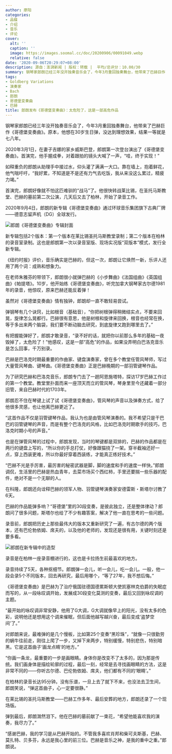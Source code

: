 ```yaml
---
author: 廖阳
categories:
- 品碟
- 介绍
- 音乐
- 评论
cover:
  alt: ''
  caption: ''
  image: https://images.soomal.cc/doc/20200906/00091049.webp
  relative: false
date: '2020-09-06T20:29:07+08:00'
description: 源自：澎湃新闻 | 版权：转载 |  平均/总评分：10.00/30
summary: 钢琴家郎朗已经三年没开独奏音乐会了，今年3月重回独奏舞台，他带来了巴赫巨作《哥德堡变奏曲》。原本，他想在30岁生日弹，没达到理想效果，结果一等就是七八年。2020年3月1日，在妻子吉娜的家乡威斯巴登，郎朗第一次登台演出了《哥德堡变奏曲》……
tags:
- Goldberg Variations
- 演奏家
- Bach
- 郎朗
- 哥德堡变奏曲
- 巴赫
title: 郎朗发布《哥德堡变奏曲》：太危险了，这是一部高危作品
---
```


钢琴家郎朗已经三年没开独奏音乐会了，今年3月重回独奏舞台，他带来了巴赫巨作《哥德堡变奏曲》。原本，他想在30岁生日弹，没达到理想效果，结果一等就是七八年。

2020年3月1日，在妻子吉娜的家乡威斯巴登，郎朗第一次登台演出了《哥德堡变奏曲》。首演完，他手握成拳，对着跟拍的镜头大喊了一声，“哇，终于实现！”

如释重负的郎朗从助理手中接过水，仰头灌了满满一大口。靠在墙上，抱着鲜花，他气喘吁吁，“我好累，不知道是不是还有力气去吃饭，我从来没这么累过，精疲力竭。”

首演完，郎朗好像就不怕这匹难驯的“战马”了。他很快转战莱比锡，在圣托马斯教堂、巴赫的墓前第二次公演，几天后又去了柏林，开始了录音工作。

2020年9月4日，郎朗的新专辑《哥德堡变奏曲》通过环球音乐集团旗下古典厂牌――德意志留声机（DG）全球发行。

![郎朗《哥德堡变奏曲》专辑封面](https://images.soomal.cc/doc/20200906/00091047.webp)





新专辑包括2个版本：第一个版本在莱比锡圣托马斯教堂录制；第二个版本在柏林的录音室录制。这也是郎朗第一次以录音室版、现场实况版“双版本”模式，发行全新专辑。

《纽约时报》评价，音乐确实是巴赫的，但这一次，郎朗让它焕然一新，乐评人还用了两个词：成熟和想象力。

在老师朱雅芬的带领下，郎朗很小就弹巴赫的《小步舞曲》《法国组曲》《英国组曲》《帕提塔》。10岁，他开始练《哥德堡变奏曲》，听完加拿大钢琴家古尔德1981年的录音，他惊叹，原来巴赫还能反着弹！

虽然对《哥德堡变奏曲》情有独钟，郎朗却一直不敢轻易尝试。

弹钢琴有几个诀窍，比如根音（基础音），“你把树根弹得稍微结实点，不要来回晃，旋律怎么晃都行。巴赫很有意思，他是树根和旋律来回换，根音也经常在换，等于多出来两个脑袋，我们要不断动脑去研究，到底旋律又跑到哪里去了。”

有把握能弹好了，郎朗才敢录音，“录不好的话，就把你以前那么多年的基础一夜毁掉了，太危险了！”他感叹，这是一部“高危”的作品，如果没弄明白巴洛克音乐是怎么回事，千万别录。

巴赫是巴洛克时期最重要的作曲家、键盘演奏家，曾在多个教堂任管风琴师，写过大量管风琴曲、键琴曲。《哥德堡变奏曲》正是巴赫晚期的一部羽管键琴作品。

为了研究巴赫和巴洛克音乐，郎朗专门去了一趟阿恩施塔特，探访17岁巴赫工作过的第一个教堂。教堂里扑面而来一座顶天而立的管风琴，琴身里至今还藏着一部分旧管，来自巴赫时代的1703年。

郎朗忍不住在琴键上试了试《哥德堡变奏曲》，管风琴的声音以及弹奏方式，给了他很多灵感，也让他离巴赫更近了。

“这首作品不仅是羽管键琴作品，我认为也是由管风琴演奏的。我不希望只是干巴巴的羽管键琴的声音，而是有整个巴洛克的风格，比如巴洛克时期歌手的技巧，巴洛克时期小号的声音。”

也是在弹管风琴的过程中，郎朗发现，当时的琴键都是双排的，巴赫的作品都是在两行的键盘上写的，“所以你的手总打仗，好像跟猫挠了一架。穿半截袖还好一点，穿上西装更难，所以你最好穿着西装练，才能真正练好技术。”

“巴赫不光是手厉害，最厉害的秘密武器是脚，脚的速度和手的速度一样快。”郎朗调侃，生活里的巴赫是热血青年，去菜市场买个西红柿，手里还要揣一些乐器的配件，绝对不是一个无聊的人。

在科隆，郎朗还向诠释巴赫的领军人物、羽管键琴演奏家安德雷斯・斯塔尔讨教了6天。

巴赫的作品能弹多响？“哥德堡”里的30段变奏，是彼此独立，还是整体律动？郎朗问了很多问题，斯塔尔也给了不少有趣答案，解决了他一直在思考的一些问题。

录音前，郎朗把历史上那些最伟大的版本又重新研究了一遍，有古尔德的两个版本，还有巴伦勃依姆、席夫的，以及他的老师的，发现还是很有用，关键时刻还是要多看。

![郎朗在新专辑中的造型](https://images.soomal.cc/doc/20200906/00091048.webp)





录音是在柏林一座录音棚进行的，这也是卡拉扬生前最喜欢的地方。

录音持续了5天，各种抠细节。郎朗弹一会儿，听一会儿，吃一会儿。一般，他一段会录5个不同版本，回去再研究，最后用哪个，“等了27年，我不想后悔。”

《哥德堡变奏曲》是巴赫为了治疗俄国驻德国德累斯顿大使凯塞林克伯爵的失眠症而写的，从一段咏叹调开始，发展成30段变化莫测的变奏，最后又回到咏叹调的主题。

“最开始的咏叹调非常安静，他用了G大调，G大调就像早上的阳光，没有太多的色彩，说明他还是想用这个调来催眠，但后面他越写越兴奋，最后变成‘盗梦空间’了。”

对郎朗来说，最难弹的是几个慢板，比如第25个变奏“黑珍珠”，“就像一只很勤劳的蜗牛往前走，刚往上爬了一步，又掉下来两步，特别缓慢，特别悲伤，特别暗黑。它是这首曲子‘画龙点睛’的地方。”

“你画一条龙，最重要的一步是画眼睛。身体你是改变不了太多的，因为那是传统。我们画身体是描绘轮廓的过程，最后一刻，经常是去寻找画眼睛的方法，这是非常不同的――你听古尔德、巴伦勃依姆、席夫，他们都有不同的‘眼睛’。”

在柏林的录音长达95分钟。没有乐谱，一旦上去了就下不来，也没法去卫生间，郎朗笑说，“弹这首曲子，心一定要很静。”

在莱比锡的圣托马斯教堂――巴赫工作多年、最后安葬的地方，郎朗还录了一个现场版。

弹到最后，郎朗潸然泪下。他在巴赫的墓前献了一束花，“希望他能喜欢我的演奏，我尽力了。”

“感谢巴赫，我的学习是从巴赫开始的。不管我多喜欢肖邦和柴可夫斯基，巴赫、莫扎特、贝多芬，永远是我心里的前三位。巴赫是音乐之神，是我的重中之重。”郎朗说。